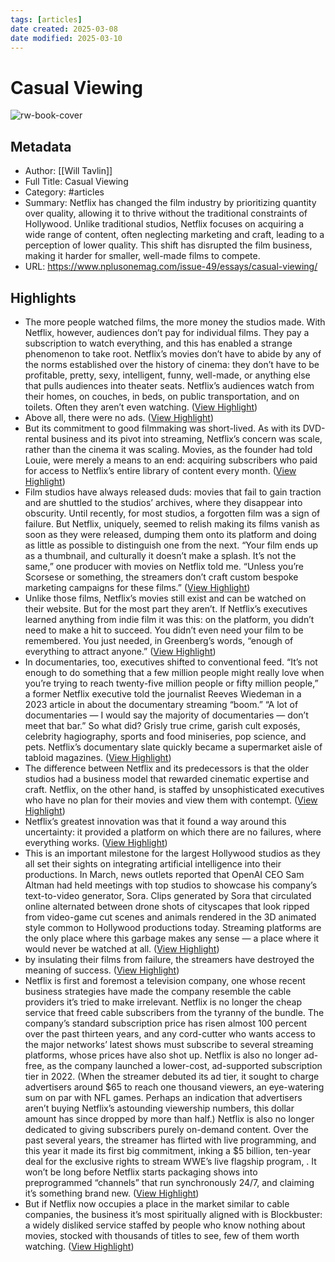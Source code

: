 ```yaml
---
tags: [articles]
date created: 2025-03-08
date modified: 2025-03-10
---
```

# Casual Viewing

![rw-book-cover](https://www.nplusonemag.com/wp-content/uploads/2024/12/I48_Tavlin_Thie-1280x1792.jpg)

## Metadata
- Author: [[Will Tavlin]]
- Full Title: Casual Viewing
- Category: #articles
- Summary: Netflix has changed the film industry by prioritizing quantity over quality, allowing it to thrive without the traditional constraints of Hollywood. Unlike traditional studios, Netflix focuses on acquiring a wide range of content, often neglecting marketing and craft, leading to a perception of lower quality. This shift has disrupted the film business, making it harder for smaller, well-made films to compete.
- URL: https://www.nplusonemag.com/issue-49/essays/casual-viewing/

## Highlights
- The more people watched films, the more money the studios made. With Netflix, however, audiences don’t pay for individual films. They pay a subscription to watch everything, and this has enabled a strange phenomenon to take root. Netflix’s movies don’t have to abide by any of the norms established over the history of cinema: they don’t have to be profitable, pretty, sexy, intelligent, funny, well-made, or anything else that pulls audiences into theater seats. Netflix’s audiences watch from their homes, on couches, in beds, on public transportation, and on toilets. Often they aren’t even watching. ([View Highlight](https://read.readwise.io/read/01jnd0zqm1k03gszhwy02yb26s))
- Above all, there were no ads. ([View Highlight](https://read.readwise.io/read/01jnd16n0m08pq35wxz3nfkd7d))
- But its commitment to good filmmaking was short-lived. As with its DVD-rental business and its pivot into streaming, Netflix’s concern was scale, rather than the cinema it was scaling. Movies, as the founder had told Louie, were merely a means to an end: acquiring subscribers who paid for access to Netflix’s entire library of content every month. ([View Highlight](https://read.readwise.io/read/01jnd1ga9h12nn0s8hxj11d6ns))
- Film studios have always released duds: movies that fail to gain traction and are shuttled to the studios’ archives, where they disappear into obscurity. Until recently, for most studios, a forgotten film was a sign of failure. But Netflix, uniquely, seemed to relish making its films vanish as soon as they were released, dumping them onto its platform and doing as little as possible to distinguish one from the next. “Your film ends up as a thumbnail, and culturally it doesn’t make a splash. It’s not the same,” one producer with movies on Netflix told me. “Unless you’re Scorsese or something, the streamers don’t craft custom bespoke marketing campaigns for these films.” ([View Highlight](https://read.readwise.io/read/01jnd1hsvkbk1gaq7kz26ybemg))
- Unlike those films, Netflix’s movies still exist and can be watched on their website. But for the most part they aren’t. If Netflix’s executives learned anything from indie film it was this: on the platform, you didn’t need to make a hit to succeed. You didn’t even need your film to be remembered. You just needed, in Greenberg’s words, “enough of everything to attract anyone.” ([View Highlight](https://read.readwise.io/read/01jnd1kfqdgr9xbbddvac97cnv))
- In documentaries, too, executives shifted to conventional feed. “It’s not enough to do something that a few million people might really love when you’re trying to reach twenty-five million people or fifty million people,” a former Netflix executive told the journalist Reeves Wiedeman in a 2023 article in about the documentary streaming “boom.” “A lot of documentaries — I would say the majority of documentaries — don’t meet that bar.” So what did? Grisly true crime, garish cult exposés, celebrity hagiography, sports and food miniseries, pop science, and pets. Netflix’s documentary slate quickly became a supermarket aisle of tabloid magazines. ([View Highlight](https://read.readwise.io/read/01jnd1nw55hx6egm6nysw2m4n9))
- The difference between Netflix and its predecessors is that the older studios had a business model that rewarded cinematic expertise and craft. Netflix, on the other hand, is staffed by unsophisticated executives who have no plan for their movies and view them with contempt. ([View Highlight](https://read.readwise.io/read/01jnd1t9p2qfvw024q9yrd8cpq))
- Netflix’s greatest innovation was that it found a way around this uncertainty: it provided a platform on which there are no failures, where everything works. ([View Highlight](https://read.readwise.io/read/01jnd24hwmqzfmyk855zza4zbj))
- This is an important milestone for the largest Hollywood studios as they all set their sights on integrating artificial intelligence into their productions. In March, news outlets reported that OpenAI CEO Sam Altman had held meetings with top studios to showcase his company’s text-to-video generator, Sora. Clips generated by Sora that circulated online alternated between drone shots of cityscapes that look ripped from video-game cut scenes and animals rendered in the 3D animated style common to Hollywood productions today. Streaming platforms are the only place where this garbage makes any sense — a place where it would never be watched at all. ([View Highlight](https://read.readwise.io/read/01jnd25azqv1gyb6nqcfct5rnn))
- by insulating their films from failure, the streamers have destroyed the meaning of success. ([View Highlight](https://read.readwise.io/read/01jnd25qnm5vrwncabespr6ebh))
- Netflix is first and foremost a television company, one whose recent business strategies have made the company resemble the cable providers it’s tried to make irrelevant. Netflix is no longer the cheap service that freed cable subscribers from the tyranny of the bundle. The company’s standard subscription price has risen almost 100 percent over the past thirteen years, and any cord-cutter who wants access to the major networks’ latest shows must subscribe to several streaming platforms, whose prices have also shot up. Netflix is also no longer ad-free, as the company launched a lower-cost, ad-supported subscription tier in 2022. (When the streamer debuted its ad tier, it sought to charge advertisers around $65 to reach one thousand viewers, an eye-watering sum on par with NFL games. Perhaps an indication that advertisers aren’t buying Netflix’s astounding viewership numbers, this dollar amount has since dropped by more than half.) Netflix is also no longer dedicated to giving subscribers purely on-demand content. Over the past several years, the streamer has flirted with live programming, and this year it made its first big commitment, inking a $5 billion, ten-year deal for the exclusive rights to stream WWE’s live flagship program, . It won’t be long before Netflix starts packaging shows into preprogrammed “channels” that run synchronously 24/7, and claiming it’s something brand new. ([View Highlight](https://read.readwise.io/read/01jnd2arv7xdy3dqrcjgj3hm0v))
- But if Netflix now occupies a place in the market similar to cable companies, the business it’s most spiritually aligned with is Blockbuster: a widely disliked service staffed by people who know nothing about movies, stocked with thousands of titles to see, few of them worth watching. ([View Highlight](https://read.readwise.io/read/01jnd2bccqy7eeayq0dfvxnykb))
